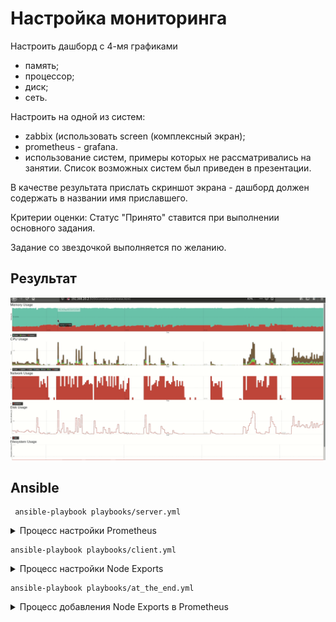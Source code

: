 # Настройка мониторинга

Настроить дашборд с 4-мя графиками
- память;
- процессор;
- диск;
- сеть.

Настроить на одной из систем:
- zabbix (использовать screen (комплексный экран);
- prometheus - grafana.
- использование систем, примеры которых не рассматривались на занятии. Список возможных систем был приведен в презентации.

В качестве результата прислать скриншот экрана - дашборд должен содержать в названии имя приславшего.

Критерии оценки:
Статус "Принято" ставится при выполнении основного задания.

Задание со звездочкой выполняется по желанию.

## Результат

![020/img/screenshot.png](./020/img/screencast.gif)

## Ansible

```shell
 ansible-playbook playbooks/server.yml
```

<details> 
<summary>Процесс настройки Prometheus</summary>

```text

PLAY [Playbook of server (prometheus) initialization] *

TASK [Gathering Facts] 
ok: [vagrant]

TASK [../roles/server : Set time zone] 
ok: [vagrant]

TASK [../roles/server : Synchronize datetime | Install chrony] 
ok: [vagrant]

TASK [../roles/server : Synchronize datetime | Turn on chronyd] *
ok: [vagrant]

TASK [../roles/server : Create prometheus user] *
ok: [vagrant]

TASK [../roles/server : Create work paths] 
changed: [vagrant]

TASK [../roles/server : Copy ./prometheus to /usr/local/bin] 
ok: [vagrant]

TASK [../roles/server : Copy ./promtool to /usr/local/bin] 
ok: [vagrant]

TASK [../roles/server : Configure prometeus application | prometheus.yml] *
ok: [vagrant]

TASK [../roles/server : Configure prometeus application | consoles] *
ok: [vagrant]

TASK [../roles/server : Configure prometeus application | console libraries] 
ok: [vagrant]

TASK [../roles/server : Configure prometeus application | consoles] *
ok: [vagrant]

TASK [../roles/server : Configure prometeus service] 
ok: [vagrant]

TASK [../roles/server : Turn on prometeus service] 
ok: [vagrant]

TASK [../roles/server : Check http] *
ok: [vagrant]

TASK [../roles/server : Check http] *
skipping: [vagrant]

PLAY RECAP 
vagrant                    : ok=15   changed=1    unreachable=0    failed=0    skipped=1    rescued=0    ignored=0 
```
</details>

```shell
ansible-playbook playbooks/client.yml
```

<details> 
<summary>Процесс настройки Node Exports</summary>

```text

PLAY [Playbook of client (node exporter) initialization] 

TASK [Gathering Facts] 
ok: [vagrant]

TASK [../roles/client : Synchronize datetime | Install chrony] 
ok: [vagrant]

TASK [../roles/client : Synchronize datetime | Turn on chronyd] *
ok: [vagrant]

TASK [../roles/client : Create node exporter user] 
ok: [vagrant]

TASK [../roles/client : Create work paths] 
changed: [vagrant]

TASK [../roles/client : Copy ./node_exporter to /usr/local/bin] *
ok: [vagrant]

TASK [../roles/client : Configure node exporter service] 
ok: [vagrant]

TASK [../roles/client : Turn on node_exporter service] 
ok: [vagrant]

TASK [../roles/client : Check data on client] *
ok: [vagrant]

TASK [../roles/client : Check data on client] *
skipping: [vagrant]

TASK [../roles/client : Show data on client] 
ok: [vagrant] => {
    "msg": {
        "changed": false,
        "connection": "close",
        "content_length": "150",
        "content_type": "text/html; charset=utf-8",
        "cookies": {},
        "cookies_string": "",
        "date": "Thu, 05 Aug 2021 20:45:28 GMT",
        "elapsed": 0,
        "failed": false,
        "msg": "OK (150 bytes)",
        "redirected": false,
        "status": 200,
        "url": "http://localhost:9100"
    }
}

PLAY RECAP 
vagrant                    : ok=10   changed=1    unreachable=0    failed=0    skipped=1    rescued=0    ignored=0   
```

</details>


```shell
ansible-playbook playbooks/at_the_end.yml
```

<details> 
<summary>Процесс добавления Node Exports в Prometheus</summary>

```text
ansible-playbook playbooks/at_the_end.yml 

PLAY [Playbook of server configure after clent initialization] 

TASK [Gathering Facts] 
ok: [vagrant]

TASK [../roles/at_the_end : Print to screen google authenticator details] *
changed: [vagrant]

TASK [../roles/at_the_end : Update prometheus.yml] 
changed: [vagrant]

RUNNING HANDLER [../roles/at_the_end : service restart prometheus] 
changed: [vagrant]

PLAY RECAP 
vagrant                    : ok=4    changed=3    unreachable=0    failed=0    skipped=0    rescued=0    ignored=0   
```

## Заметки

Не удалось штатным образом обновлять графики, хотя у график основывается на библиотеке (https://tech.shutterstock.com/rickshaw/) и содержит объект с методом reload. Работает только обновление страницы.
